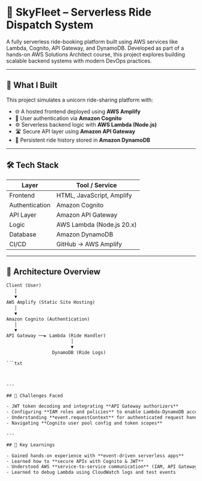 # 🚖 SkyFleet – Serverless Ride Dispatch System

A fully serverless ride-booking platform built using AWS services like Lambda, Cognito, API Gateway, and DynamoDB. Developed as part of a hands-on AWS Solutions Architect course, this project explores building scalable backend systems with modern DevOps practices.

---

## 🧠 What I Built

This project simulates a unicorn ride-sharing platform with:

- 🌐 A hosted frontend deployed using **AWS Amplify**
- 👤 User authentication via **Amazon Cognito**
- ⚙️ Serverless backend logic with **AWS Lambda (Node.js)**
- 🛣 Secure API layer using **Amazon API Gateway**
- 💾 Persistent ride history stored in **Amazon DynamoDB**

---

## 🛠 Tech Stack

| Layer        | Tool / Service               |
|--------------|------------------------------|
| Frontend     | HTML, JavaScript, Amplify    |
| Authentication | Amazon Cognito             |
| API Layer    | Amazon API Gateway           |
| Logic        | AWS Lambda (Node.js 20.x)    |
| Database     | Amazon DynamoDB              |
| CI/CD        | GitHub → AWS Amplify         |

---

## 📸 Architecture Overview

```txt
Client (User)
   │
   ▼
AWS Amplify (Static Site Hosting)
   │
   ▼
Amazon Cognito (Authentication)
   │
   ▼
API Gateway ──► Lambda (Ride Handler)
                        │
                        ▼
                 DynamoDB (Ride Logs)

```txt



---

## 🚧 Challenges Faced

- JWT token decoding and integrating **API Gateway authorizers**
- Configuring **IAM roles and policies** to enable Lambda-DynamoDB access securely
- Understanding **event.requestContext** for authenticated request handling
- Navigating **Cognito user pool config and token scopes**

---

## 🚀 Key Learnings

- Gained hands-on experience with **event-driven serverless apps**
- Learned how to **secure APIs with Cognito & JWT**
- Understood AWS **service-to-service communication** (IAM, API Gateway, Lambda, DynamoDB)
- Learned to debug Lambda using CloudWatch logs and test events


